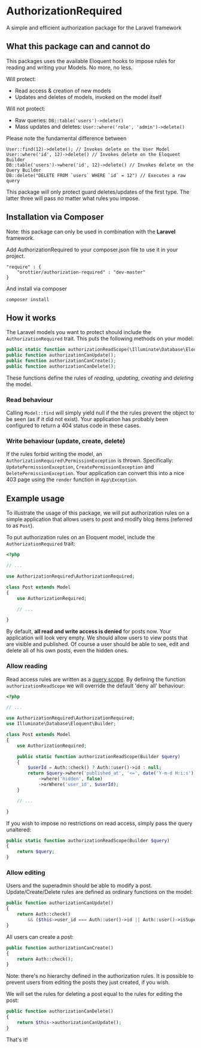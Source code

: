# AuthorizationRequired

A simple and efficient authorization package for the Laravel framework

## What this package can and cannot do
This packages uses the available Eloquent hooks to impose rules for reading and writing your Models. No more, no less.

Will protect:

* Read access & creation of new models
* Updates and deletes of models, invoked on the model itself


Will not protect:

* Raw queries: `DB::table('users')->delete()`
* Mass updates and deletes: `User::where('role', 'admin')->delete()`

Please note the fundamental difference between
```
User::find(12)->delete(); // Invokes delete on the User Model
User::where('id', 12)->delete() // Invokes delete on the Eloquent Builder
DB::table('users')->where('id', 12)->delete() // Invokes delete on the Query Builder
DB::delete("DELETE FROM `users` WHERE `id` = 12") // Executes a raw query
```

This package will only protect guard deletes/updates of the first type. The latter three will pass no matter what rules you impose.

## Installation via Composer

Note: this package can only be used in combination with the **Laravel** framework.

Add AuthorizationRequired to your composer.json file to use it in your project.

```
"require" : {
    "orottier/authorization-required" : "dev-master"
}
```

And install via composer
```
composer install
```

## How it works
The Laravel models you want to protect should include the `AuthorizationRequired` trait. This puts the following methods on your model:
```PHP
public static function authorizationReadScope(\Illuminate\Database\Eloquent\Builder $query);
public function authorizationCanUpdate();
public function authorizationCanCreate();
public function authorizationCanDelete();
```

These functions define the rules of *reading*, *updating*, *creating* and *deleting* the model.

### Read behaviour
Calling `Model::find` will simply yield null if the the rules prevent the object to be seen (as if it did not exist). Your application has probably been configured to return a 404 status code in these cases.

### Write behaviour (update, create, delete)
If the rules forbid writing the model, an `AuthorizationRequired\PermissionException` is thrown. Specifically: `UpdatePermissionException`, `CreatePermissionException` and `DeletePermissionException`. Your application can convert this into a nice 403 page using the `render` function in `App\Exception`.

## Example usage

To illustrate the usage of this package, we will put authorization rules on a simple application that allows users to post and modify blog items (referred to as `Post`).

To put authorization rules on an Eloquent model, include the `AuthorizationRequired` trait:

```PHP
<?php

// ...

use AuthorizationRequired\AuthorizationRequired;

class Post extends Model
{
	use AuthorizationRequired;

	// ...

}
```

By default, **all read and write access is denied** for posts now. Your application will look very empty. We should allow users to view posts that are visible and published. Of course a user should be able to see, edit and delete all of his own posts, even the hidden ones.

### Allow reading
Read access rules are written as a [query scope](http://laravel.com/docs/master/eloquent#query-scopes). By defining the function `authorizationReadScope` we will override the default 'deny all' behaviour:

```PHP
<?php

// ...

use AuthorizationRequired\AuthorizationRequired;
use Illuminate\Database\Eloquent\Builder;

class Post extends Model
{
	use AuthorizationRequired;

	public static function authorizationReadScope(Builder $query)
	{
		$userId = Auth::check() ? Auth::user()->id : null;
		return $query->where('published_at', '<=', date('Y-m-d H:i:s'))
			->where('hidden', false)
			->orWhere('user_id', $userId);
	}

	// ...

}
```

If you wish to impose no restrictions on read access, simply pass the query unaltered:

```PHP
public static function authorizationReadScope(Builder $query)
{
	return $query;
}
```

### Allow editing
Users and the superadmin should be able to modify a post. Update/Create/Delete rules are defined as ordinary functions on the model:

```PHP
public function authorizationCanUpdate()
{
	return Auth::check()
		&& ($this->user_id === Auth::user()->id || Auth::user()->isSuperAdmin());
}
```

All users can create a post:
```PHP
public function authorizationCanCreate()
{
	return Auth::check();
}
```
Note: there's no hierarchy defined in the authorization rules. It is possible to prevent users from editing the posts they just created, if you wish.

We will set the rules for deleting a post equal to the rules for editing the post:
```PHP
public function authorizationCanDelete()
{
	return $this->authorizationCanUpdate();
}
```

That's it!
